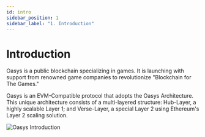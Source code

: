 ```yaml
---
id: intro
sidebar_position: 1
sidebar_label: "1. Introduction"
---
```


# Introduction
Oasys is a public blockchain specializing in games. It is launching with support from renowned game companies to revolutionize "Blockchain for The Games." 

Oasys is an EVM-Compatible protocol that adopts the Oasys Architecture. This unique architecture consists of a multi-layered structure: Hub-Layer, a highly scalable Layer 1; and Verse-Layer, a special Layer 2 using Ethereum's Layer 2 scaling solution.

![Oasys Introduction](/img/docs/whitepaper/intro/intro.png)